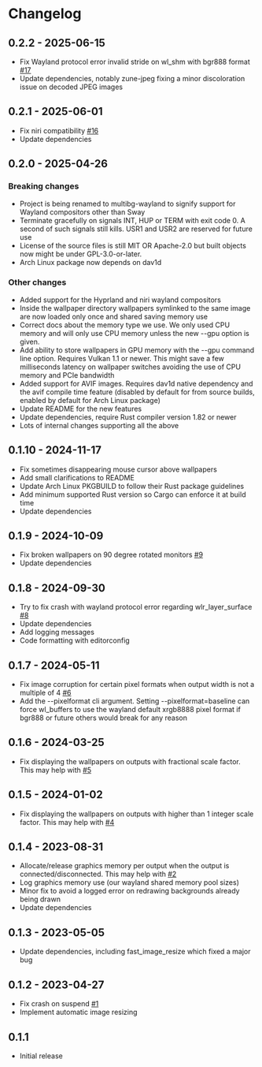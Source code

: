 # Changelog

## 0.2.2 - 2025-06-15
- Fix Wayland protocol error invalid stride on wl_shm with bgr888 format [#17](https://github.com/gergo-salyi/multibg-wayland/issues/17)
- Update dependencies, notably zune-jpeg fixing a minor discoloration issue on decoded JPEG images

## 0.2.1 - 2025-06-01
- Fix niri compatibility [#16](https://github.com/gergo-salyi/multibg-wayland/issues/16)
- Update dependencies

## 0.2.0 - 2025-04-26

### Breaking changes
- Project is being renamed to multibg-wayland to signify support for Wayland compositors other than Sway
- Terminate gracefully on signals INT, HUP or TERM with exit code 0. A second of such signals still kills. USR1 and USR2 are reserved for future use
- License of the source files is still MIT OR Apache-2.0 but built objects now might be under GPL-3.0-or-later.
- Arch Linux package now depends on dav1d

### Other changes
- Added support for the Hyprland and niri wayland compositors
- Inside the wallpaper directory wallpapers symlinked to the same image are now loaded only once and shared saving memory use
- Correct docs about the memory type we use. We only used CPU memory and will only use CPU memory unless the new --gpu option is given.
- Add ability to store wallpapers in GPU memory with the --gpu command line option. Requires Vulkan 1.1 or newer. This might save a few milliseconds latency on wallpaper switches avoiding the use of CPU memory and PCIe bandwidth
- Added support for AVIF images. Requires dav1d native dependency and the avif compile time feature (disabled by default for from source builds, enabled by default for Arch Linux package)
- Update README for the new features
- Update dependencies, require Rust compiler version 1.82 or newer
- Lots of internal changes supporting all the above

## 0.1.10 - 2024-11-17
- Fix sometimes disappearing mouse cursor above wallpapers
- Add small clarifications to README
- Update Arch Linux PKGBUILD to follow their Rust package guidelines
- Add minimum supported Rust version so Cargo can enforce it at build time
- Update dependencies

## 0.1.9 - 2024-10-09
- Fix broken wallpapers on 90 degree rotated monitors [#9](https://github.com/gergo-salyi/multibg-sway/issues/9)
- Update dependencies

## 0.1.8 - 2024-09-30
- Try to fix crash with wayland protocol error regarding wlr_layer_surface [#8](https://github.com/gergo-salyi/multibg-sway/issues/8)
- Update dependencies
- Add logging messages
- Code formatting with editorconfig

## 0.1.7 - 2024-05-11
- Fix image corruption for certain pixel formats when output width is not a multiple of 4 [#6](https://github.com/gergo-salyi/multibg-sway/issues/6)
- Add the --pixelformat cli argument. Setting --pixelformat=baseline can force wl_buffers to use the wayland default xrgb8888 pixel format if bgr888 or future others would break for any reason

## 0.1.6 - 2024-03-25
- Fix displaying the wallpapers on outputs with fractional scale factor. This may help with [#5](https://github.com/gergo-salyi/multibg-sway/issues/5)

## 0.1.5 - 2024-01-02
- Fix displaying the wallpapers on outputs with higher than 1 integer scale factor. This may help with [#4](https://github.com/gergo-salyi/multibg-sway/issues/4)

## 0.1.4 - 2023-08-31
- Allocate/release graphics memory per output when the output is connected/disconnected. This may help with [#2](https://github.com/gergo-salyi/multibg-sway/issues/2)
- Log graphics memory use (our wayland shared memory pool sizes)
- Minor fix to avoid a logged error on redrawing backgrounds already being drawn
- Update dependencies

## 0.1.3 - 2023-05-05
- Update dependencies, including fast_image_resize which fixed a major bug

## 0.1.2 - 2023-04-27
- Fix crash on suspend [#1](https://github.com/gergo-salyi/multibg-sway/issues/1)
- Implement automatic image resizing

## 0.1.1
- Initial release
